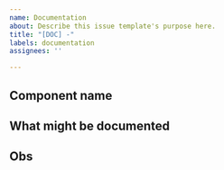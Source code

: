 ```yaml
---
name: Documentation
about: Describe this issue template's purpose here.
title: "[DOC] -"
labels: documentation
assignees: ''

---
```


## Component name

## What might be documented

## Obs
